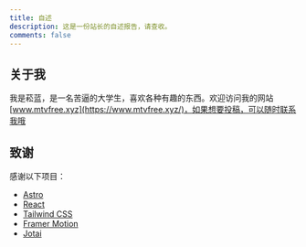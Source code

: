 ```yaml
---
title: 自述
description: 这是一份站长的自述报告，请查收。
comments: false
---
```


## 关于我

我是菘蓝，是一名苦逼的大学生，喜欢各种有趣的东西。欢迎访问我的网站 [www.mtvfree.xyz](https://www.mtvfree.xyz/)，如果想要投稿，可以随时联系我哦

## 致谢

感谢以下项目：

- [Astro](https://astro.build/)
- [React](https://reactjs.org/)
- [Tailwind CSS](https://tailwindcss.com/)
- [Framer Motion](https://www.framer.com/motion/)
- [Jotai](https://jotai.org/)
